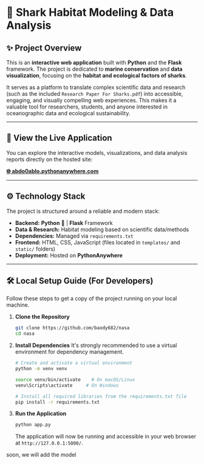 # 🦈 Shark Habitat Modeling & Data Analysis

## ✨ Project Overview

This is an **interactive web application** built with **Python** and the **Flask** framework. The project is dedicated to **marine conservation** and **data visualization**, focusing on the **habitat and ecological factors of sharks**.

It serves as a platform to translate complex scientific data and research (such as the included `Research Paper For Sharks.pdf`) into accessible, engaging, and visually compelling web experiences. This makes it a valuable tool for researchers, students, and anyone interested in oceanographic data and ecological sustainability.

---

## 🚀 View the Live Application

You can explore the interactive models, visualizations, and data analysis reports directly on the hosted site:

[**🌐 abdo0ablo.pythonanywhere.com**](https://abdo0ablo.pythonanywhere.com/)

---

## ⚙️ Technology Stack

The project is structured around a reliable and modern stack:

* **Backend:** **Python** 🐍 | **Flask** Framework
* **Data & Research:** Habitat modeling based on scientific data/methods
* **Dependencies:** Managed via `requirements.txt`
* **Frontend:** HTML, CSS, JavaScript (files located in `templates/` and `static/` folders)
* **Deployment:** Hosted on **PythonAnywhere**

---

## 🛠️ Local Setup Guide (For Developers)

Follow these steps to get a copy of the project running on your local machine.

1.  **Clone the Repository**
    ```bash
    git clone https://github.com/baody682/nasa
    cd nasa
    ```

2.  **Install Dependencies**
    It's strongly recommended to use a virtual environment for dependency management.

    ```bash
    # Create and activate a virtual environment
    python -m venv venv
    
    source venv/bin/activate    # On macOS/Linux
    venv\Scripts\activate     # On Windows

    # Install all required libraries from the requirements.txt file
    pip install -r requirements.txt
    ```

3.  **Run the Application**
    ```bash
    python app.py
    ```
    The application will now be running and accessible in your web browser at `http://127.0.0.1:5000/`.



soon, we will add the model
